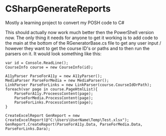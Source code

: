 # CSharpGenerateReports
Mostly a learning project to convert my POSH code to C#

This should actually now work much better then the PowerShell version now. The only thing it needs for anyone to get it working is to add code to the main at the bottom of the RGeneratorBase.cs file to get any user input / however they want to get the course ID's or paths and to then run the parsers on it. It would look something like this:
    
    var id = Console.ReadLine();
    CourseInfo course = new CourseInfo(id);
    
    A11yParser ParseForA11y = new A11yParser();
    MediaParser ParseForMedia = new MediaParser();
    LinkParser ParseForLinks = new LinkParser(course.CourseIdOrPath);
    foreach(var page in course.PageHtmlList){
        ParseForA11y.ProceessContent(page);
        ParseForMedia.ProcessContent(page);
        ParseForLinks.ProcessContent(page);
    }
    
    CreateExcelReport GenReport = new CreateExcelReport(@"C:\Users\UserName\Temp\Test.xlsx");
    GenReport.CreateReport(ParseForA11y.Data, ParseForMedia.Data, ParseForLinks.Dara);
